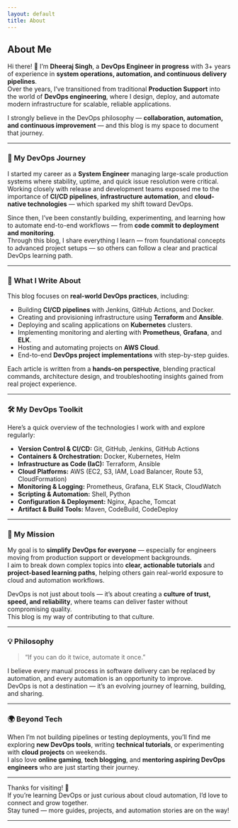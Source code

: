 ```yaml
---
layout: default
title: About
---
```


## About Me

Hi there! 👋 I’m **Dheeraj Singh**, a **DevOps Engineer in progress** with 3+ years of experience in **system operations, automation, and continuous delivery pipelines**.  
Over the years, I’ve transitioned from traditional **Production Support** into the world of **DevOps engineering**, where I design, deploy, and automate modern infrastructure for scalable, reliable applications.

I strongly believe in the DevOps philosophy — **collaboration, automation, and continuous improvement** — and this blog is my space to document that journey.

---

### 🚀 My DevOps Journey

I started my career as a **System Engineer** managing large-scale production systems where stability, uptime, and quick issue resolution were critical.  
Working closely with release and development teams exposed me to the importance of **CI/CD pipelines**, **infrastructure automation**, and **cloud-native technologies** — which sparked my shift toward DevOps.

Since then, I’ve been constantly building, experimenting, and learning how to automate end-to-end workflows — from **code commit to deployment and monitoring**.  
Through this blog, I share everything I learn — from foundational concepts to advanced project setups — so others can follow a clear and practical DevOps learning path.

---

### 🧠 What I Write About

This blog focuses on **real-world DevOps practices**, including:
- Building **CI/CD pipelines** with Jenkins, GitHub Actions, and Docker.
- Creating and provisioning infrastructure using **Terraform** and **Ansible**.  
- Deploying and scaling applications on **Kubernetes** clusters.
- Implementing monitoring and alerting with **Prometheus**, **Grafana**, and **ELK**.  
- Hosting and automating projects on **AWS Cloud**.
- End-to-end **DevOps project implementations** with step-by-step guides.

Each article is written from a **hands-on perspective**, blending practical commands, architecture design, and troubleshooting insights gained from real project experience.

---

### 🛠️ My DevOps Toolkit

Here’s a quick overview of the technologies I work with and explore regularly:

- **Version Control & CI/CD:** Git, GitHub, Jenkins, GitHub Actions  
- **Containers & Orchestration:** Docker, Kubernetes, Helm  
- **Infrastructure as Code (IaC):** Terraform, Ansible  
- **Cloud Platforms:** AWS (EC2, S3, IAM, Load Balancer, Route 53, CloudFormation)  
- **Monitoring & Logging:** Prometheus, Grafana, ELK Stack, CloudWatch  
- **Scripting & Automation:** Shell, Python  
- **Configuration & Deployment:** Nginx, Apache, Tomcat  
- **Artifact & Build Tools:** Maven, CodeBuild, CodeDeploy

---

### 🌱 My Mission

My goal is to **simplify DevOps for everyone** — especially for engineers moving from production support or development backgrounds.  
I aim to break down complex topics into **clear, actionable tutorials** and **project-based learning paths**, helping others gain real-world exposure to cloud and automation workflows.

DevOps is not just about tools — it’s about creating a **culture of trust, speed, and reliability**, where teams can deliver faster without compromising quality.  
This blog is my way of contributing to that culture.

---

### 💡 Philosophy

> “If you can do it twice, automate it once.”

I believe every manual process in software delivery can be replaced by automation, and every automation is an opportunity to improve.  
DevOps is not a destination — it’s an evolving journey of learning, building, and sharing.

---

### 🌍 Beyond Tech

When I’m not building pipelines or testing deployments, you’ll find me exploring **new DevOps tools**, writing **technical tutorials**, or experimenting with **cloud projects** on weekends.  
I also love **online gaming**, **tech blogging**, and **mentoring aspiring DevOps engineers** who are just starting their journey.

---

Thanks for visiting! 🙌  
If you’re learning DevOps or just curious about cloud automation, I’d love to connect and grow together.  
Stay tuned — more guides, projects, and automation stories are on the way!

---
